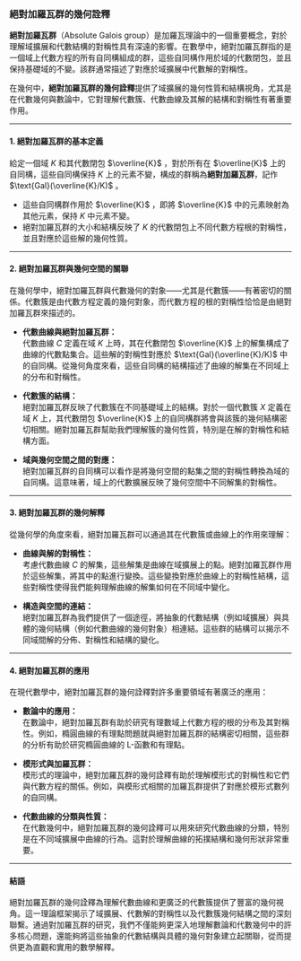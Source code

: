 ### **絕對加羅瓦群的幾何詮釋**

**絕對加羅瓦群**（Absolute Galois group）是加羅瓦理論中的一個重要概念，對於理解域擴展和代數結構的對稱性具有深遠的影響。在數學中，絕對加羅瓦群指的是一個域上代數方程的所有自同構組成的群，這些自同構作用於域的代數閉包，並且保持基礎域的不變。該群通常描述了對應於域擴展中代數解的對稱性。

在幾何中，**絕對加羅瓦群的幾何詮釋**提供了域擴展的幾何性質和結構視角，尤其是在代數幾何與數論中，它對理解代數簇、代數曲線及其解的結構和對稱性有著重要作用。

---

#### **1. 絕對加羅瓦群的基本定義**

給定一個域  $K$  和其代數閉包  $\overline{K}$ ，對於所有在  $\overline{K}$  上的自同構，這些自同構保持  $K$  上的元素不變，構成的群稱為**絕對加羅瓦群**，記作  $\text{Gal}(\overline{K}/K)$ 。

- 這些自同構群作用於  $\overline{K}$ ，即將  $\overline{K}$  中的元素映射為其他元素，保持  $K$  中元素不變。
- 絕對加羅瓦群的大小和結構反映了  $K$  的代數閉包上不同代數方程根的對稱性，並且對應於這些解的幾何性質。

---

#### **2. 絕對加羅瓦群與幾何空間的關聯**

在幾何學中，絕對加羅瓦群與代數幾何的對象——尤其是代數簇——有著密切的關係。代數簇是由代數方程定義的幾何對象，而代數方程的根的對稱性恰恰是由絕對加羅瓦群來描述的。

- **代數曲線與絕對加羅瓦群：**  
  代數曲線  $C$  定義在域  $K$  上時，其在代數閉包  $\overline{K}$  上的解集構成了曲線的代數點集合。這些解的對稱性對應於  $\text{Gal}(\overline{K}/K)$  中的自同構。從幾何角度來看，這些自同構的結構描述了曲線的解集在不同域上的分布和對稱性。

- **代數簇的結構：**  
  絕對加羅瓦群反映了代數簇在不同基礎域上的結構。對於一個代數簇  $X$  定義在域  $K$  上，其代數閉包  $\overline{K}$  上的自同構群將會與該簇的幾何結構密切相關。絕對加羅瓦群幫助我們理解簇的幾何性質，特別是在解的對稱性和結構方面。

- **域與幾何空間之間的對應：**  
  絕對加羅瓦群的自同構可以看作是將幾何空間的點集之間的對稱性轉換為域的自同構。這意味著，域上的代數擴展反映了幾何空間中不同解集的對稱性。

---

#### **3. 絕對加羅瓦群的幾何解釋**

從幾何學的角度來看，絕對加羅瓦群可以通過其在代數簇或曲線上的作用來理解：

- **曲線與解的對稱性：**  
  考慮代數曲線  $C$  的解集，這些解集是曲線在域擴展上的點。絕對加羅瓦群作用於這些解集，將其中的點進行變換。這些變換對應於曲線上的對稱性結構，這些對稱性使得我們能夠理解曲線的解集如何在不同域中變化。

- **構造與空間的連結：**  
  絕對加羅瓦群為我們提供了一個途徑，將抽象的代數結構（例如域擴展）與具體的幾何結構（例如代數曲線的幾何對象）相連結。這些群的結構可以揭示不同域間解的分佈、對稱性和結構的變化。

---

#### **4. 絕對加羅瓦群的應用**

在現代數學中，絕對加羅瓦群的幾何詮釋對許多重要領域有著廣泛的應用：

- **數論中的應用：**  
  在數論中，絕對加羅瓦群有助於研究有理數域上代數方程的根的分布及其對稱性。例如，橢圓曲線的有理點問題就與絕對加羅瓦群的結構密切相關，這些群的分析有助於研究橢圓曲線的 L-函數和有理點。

- **模形式與加羅瓦群：**  
  模形式的理論中，絕對加羅瓦群的幾何詮釋有助於理解模形式的對稱性和它們與代數方程的關係。例如，與模形式相關的加羅瓦群提供了對應於模形式數列的自同構。

- **代數曲線的分類與性質：**  
  在代數幾何中，絕對加羅瓦群的幾何詮釋可以用來研究代數曲線的分類，特別是在不同域擴展中曲線的行為。這對於理解曲線的拓撲結構和幾何形狀非常重要。

---

#### **結語**

絕對加羅瓦群的幾何詮釋為理解代數曲線和更廣泛的代數簇提供了豐富的幾何視角。這一理論框架揭示了域擴展、代數解的對稱性以及代數簇幾何結構之間的深刻聯繫。通過對加羅瓦群的研究，我們不僅能夠更深入地理解數論和代數幾何中的許多核心問題，還能夠將這些抽象的代數結構與具體的幾何對象建立起關聯，從而提供更為直觀和實用的數學解釋。